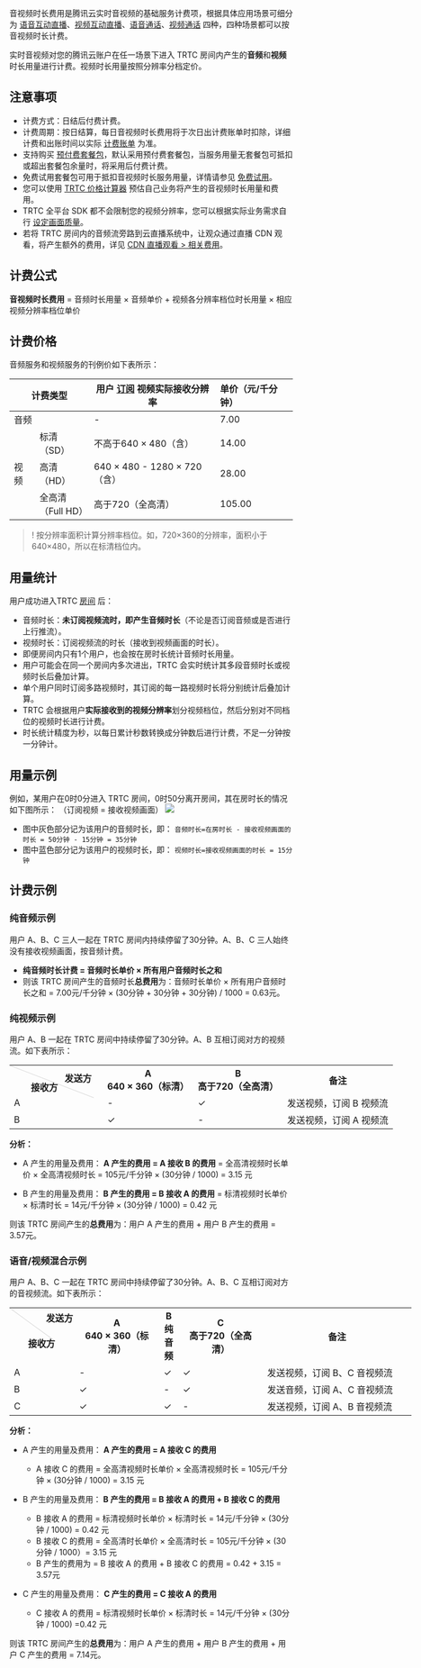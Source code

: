 音视频时长费用是腾讯云实时音视频的基础服务计费项，根据具体应用场景可细分为 [语音互动直播](https://cloud.tencent.com/document/product/647/46252#.E8.AF.AD.E9.9F.B3.E4.BA.92.E5.8A.A8.E7.9B.B4.E6.92.AD)、[视频互动直播](https://cloud.tencent.com/document/product/647/46252#.E8.A7.86.E9.A2.91.E4.BA.92.E5.8A.A8.E7.9B.B4.E6.92.AD)、[语音通话](https://cloud.tencent.com/document/product/647/46252#.E8.AF.AD.E9.9F.B3.E9.80.9A.E8.AF.9D)、[视频通话](https://cloud.tencent.com/document/product/647/46252#.E8.A7.86.E9.A2.91.E9.80.9A.E8.AF.9D) 四种，四种场景都可以按音视频时长计费。

实时音视频对您的腾讯云账户在任一场景下进入 TRTC 房间内产生的**音频**和**视频**时长用量进行计费。视频时长用量按照分辨率分档定价。

## 注意事项

- 计费方式：日结后付费计费。
- 计费周期：按日结算，每日音视频时长费用将于次日出计费账单时扣除，详细计费和出账时间以实际 [计费账单](https://console.cloud.tencent.com/expense/bill/overview) 为准。
- 支持购买 [预付费套餐包](https://cloud.tencent.com/document/product/647/44247)，默认采用预付费套餐包，当服务用量无套餐包可抵扣或超出套餐包余量时，将采用后付费计费。
- 免费试用套餐包可用于抵扣音视频时长服务用量，详情请参见 [免费试用](https://cloud.tencent.com/document/product/647/44360)。
- 您可以使用 [TRTC 价格计算器](https://buy.cloud.tencent.com/price/trtc/calculator) 预估自己业务将产生的音视频时长用量和费用。
- TRTC 全平台 SDK 都不会限制您的视频分辨率，您可以根据实际业务需求自行 [设定画面质量](https://cloud.tencent.com/document/product/647/32236)。
- 若将 TRTC 房间内的音频流旁路到云直播系统中，让观众通过直播 CDN 观看，将产生额外的费用，详见 [CDN 直播观看 > 相关费用](https://cloud.tencent.com/document/product/647/16826#expense)。
[](id:formula)
## 计费公式
**音视频时长费用** = 音频时长用量 × 音频单价 + 视频各分辨率档位时长用量 × 相应视频分辨率档位单价

[](id:price)
## 计费价格
音频服务和视频服务的刊例价如下表所示：

<table>
<thead>
<tr>
<th colspan=2>计费类型</th>
    <th>用户 <a href=https://cloud.tencent.com/document/product/647/46351#.E8.AE.A2.E9.98.85>订阅</a> 视频实际接收分辨率</th>
<th align="left">单价（元/千分钟）</th>
</tr>
</thead>
<tbody><tr>
<td colspan=2>音频</td>
<td>-</td>
<td align="left">7.00</td>
</tr>
<tr>
<td rowspan=3>视频</td>
<td>标清<br>（SD）</td>
<td>不高于640 × 480（含）</td>
<td align="left">14.00</td>
</tr>
<tr>
<td>高清<br>（HD）</td>
<td>640 × 480 - 1280 × 720（含）</td>
<td align="left">28.00</td>
</tr>
<tr>
<td>全高清<br>（Full HD）</td>
<td>高于720（全高清）</td>
<td align="left">105.00</td>
</tr>
</tbody></table>

>!  按分辨率面积计算分辨率档位。如，720×360的分辨率，面积小于640×480，所以在标清档位内。

[](id:count)
## 用量统计
用户成功进入TRTC  [房间](https://cloud.tencent.com/document/product/647/46351#.E6.88.BF.E9.97.B4) 后：

- 音频时长：**未订阅视频流时，即产生音频时长**（不论是否订阅音频或是否进行上行推流）。
- 视频时长：订阅视频流的时长（接收到视频画面的时长）。
- 即便房间内只有1个用户，也会按在房时长统计音频时长用量。
- 用户可能会在同一个房间内多次进出，TRTC 会实时统计其多段音频时长或视频时长后叠加计算。
- 单个用户同时订阅多路视频时，其订阅的每一路视频时长将分别统计后叠加计算。
- TRTC 会根据用户**实际接收到的视频分辨率**划分视频档位，然后分别对不同档位的视频时长进行计费。
- 时长统计精度为秒，以每日累计秒数转换成分钟数后进行计费，不足一分钟按一分钟计。

[](id:u_example)
## 用量示例
例如，某用户在0时0分进入 TRTC 房间，0时50分离开房间，其在房时长的情况如下图所示：
（订阅视频 = 接收视频画面）
![](https://qcloudimg.tencent-cloud.cn/raw/c93421c38be359422bef6a3d59bf551a.png)
- 图中灰色部分记为该用户的音频时长，即：
`音频时长=在房时长 - 接收视频画面的时长 = 50分钟 - 15分钟 = 35分钟`
- 图中蓝色部分记为该用户的视频时长，即：
`视频时长=接收视频画面的时长 = 15分钟 `


[](id:example)
## 计费示例
[](id:voice_eg)
### 纯音频示例
用户 A、B、C 三人一起在 TRTC 房间内持续停留了30分钟。A、B、C 三人始终没有接收视频画面，按音频计费。

- **纯音频时长计费 = 音频时长单价 × 所有用户音频时长之和**
- 则该 TRTC 房间产生的音频时长**总费用**为：音频时长单价 × 所有用户音频时长之和 = 7.00元/千分钟 × (30分钟 + 30分钟 + 30分钟) / 1000 = 0.63元。

[](id:video_eg)
### 纯视频示例
用户 A、B 一起在 TRTC 房间中持续停留了30分钟。A、B 互相订阅对方的视频流。如下表所示：
<table style="width:715px;">
<style>.markdown-text-box table td, .markdown-text-box table th {text-align: center;}
.tablestyle{position:absolute;width:1px;height:160px;top:0;left:0;background-color: #d9d9d9;transform:rotate(-69deg);transform-origin:top;}
.th1{position:absolute;right:20px;top:10px;}
.th2{position:absolute;right:80px;top:30px)
</style>
<tr>
<th style ="position:relative;width:150px" >
  <div class="tablestyle"></div>
  <div class="th1">发送方</div>
  <div class="th2">接收方</div></th>
  <th>A<br>640 × 360（标清）</th>
  <th>B<br>高于720（全高清）</th>
  <th>备注</th>
</tr><tr>
  <td>A</td>
  <td>-</td>
  <td>&#10003;</td>
  <td>发送视频，订阅 B 视频流</td>
</tr><tr>
  <td>B</td>
  <td>&#10003;</td>
  <td>-</td>
  <td>发送视频，订阅 A 视频流</td>
</tr></table>

**分析：**
- A 产生的用量及费用：
**A 产生的费用 = A 接收 B 的费用** = 全高清视频时长单价 × 全高清视频时长 = 105元/千分钟 × (30分钟 / 1000) = 3.15 元

- B 产生的用量及费用：
**B 产生的费用 = B 接收 A 的费用** = 标清视频时长单价 × 标清时长 = 14元/千分钟 × (30分钟 / 1000) = 0.42 元

则该 TRTC 房间产生的**总费用**为：用户 A 产生的费用 + 用户 B 产生的费用  = 3.57元。

[](id:mix_eg)
### 语音/视频混合示例

用户 A、B、C 一起在 TRTC 房间中持续停留了30分钟。A、B、C 互相订阅对方的音视频流。如下表所示：

<table style="width:715px;">
<style>.setth {text-align: center;}
.settd{position:absolute;width:1px;height:100px;top:0;left:0;background-color: #d9d9d9;transform:rotate(-54deg);transform-origin:top;}
.th3{position:absolute;right:3px;top:5px;}
.th4{position:absolute;right:35px;top:30px)
</style>
<tr>
<th style ="position:relative;width:100px"  class="setth">
  <div class="settd"></div>
  <div class="th3">发送方</div>
  <div class="th4">接收方</div></th>
  <th width=21%>A<br>640 × 360（标清）</th>
  <th>B<br>纯音频</th>
  <th width=21%>C<br>高于720（全高清）</th>
	<th width=37%>备注</th>
</tr><tr>
  <td>A</td>
  <td>-</td>
  <td>&#10003;</td>
  <td>&#10003;</td>
	<td>发送视频，订阅 B、C 音视频流</td>
</tr><tr>
  <td>B</td>
  <td>&#10003;</td>
  <td>-</td>
  <td>&#10003;</td>
	<td>发送音频，订阅 A、C 音视频流</td>
</tr><tr>
  <td>C</td>
  <td>&#10003;</td>
  <td>&#10003;</td>
  <td>-</td>
	<td>发送视频，订阅 A、B 音视频流</td>
</tr></table>

**分析：**
- A 产生的用量及费用：
**A 产生的费用 = A 接收 C 的费用**  
	- A 接收 C 的费用 = 全高清视频时长单价 × 全高清视频时长 = 105元/千分钟 × (30分钟 / 1000) = 3.15 元

- B 产生的用量及费用：
**B 产生的费用 = B 接收 A 的费用 + B 接收 C 的费用** 
	- B 接收 A 的费用 = 标清视频时长单价 × 标清时长 = 14元/千分钟 × (30分钟 / 1000) = 0.42 元
	- B 接收 C 的费用 = 全高清时长单价 × 全高清时长 = 105元/千分钟 × (30分钟 / 1000）= 3.15 元
	- B 产生的费用为 = B 接收 A 的费用 + B 接收 C 的费用 = 0.42 + 3.15 = 3.57元

- C 产生的用量及费用：
**C 产生的费用 = C 接收 A 的费用** 
	-  C 接收 A 的费用 = 标清视频时长单价 × 标清时长 = 14元/千分钟 × (30分钟 / 1000) =0.42 元



则该 TRTC 房间产生的**总费用**为：用户 A 产生的费用 + 用户 B 产生的费用 + 用户 C 产生的费用  = 7.14元。
